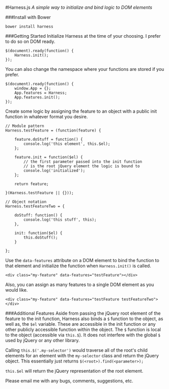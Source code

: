 #Harness.js
_A simple way to initialize and bind logic to DOM elements_

###Install with Bower

```
bower install harness
```

###Getting Started
Initialize Harness at the time of your choosing.  I prefer to do so on DOM ready.

```
$(document).ready(function() {
	Harness.init();
});
```
You can also change the namespace where your functions are stored if you prefer.
```
$(document).ready(function() {
	window.App = {};
	App.features = Harness;
	App.features.init();
});
```
Create some logic by assigning the feature to an object with a public init function in whatever format you desire.
```
// Module pattern
Harness.testFeature = (function(feature) {

	feature.doStuff = function() {
		console.log('this element', this.$el);
	};

	feature.init = function($el) {
		// the first parameter passed into the init function
		// is the root jQuery element the logic is bound to
		console.log('initialized');
	};

	return feature;

}(Harness.testFeature || {}));

// Object notation
Harness.testFeatureTwo = {

	doStuff: function() {
		console.log('this stuff', this);
	},

	init: function($el) {
		this.doStuff();
	}

};
```
Use the `data-features` attribute on a DOM element to bind the function to that element and initialize the function when `Harness.init()` is called.
```
<div class="my-feature" data-features="testFeature"></div>
```
Also, you can assign as many features to a single DOM element as you would like.
```
<div class="my-feature" data-features="testFeature testFeatureTwo"></div>
```
###Additional Features
Aside from passing the jQuery root element of the feature to the init function,
Harness also binds a `$` function to the object, as well as, the `$el` variable.
These are accessible in the init function or any other publicly accessible function within the object.
The `$` function is local to the object (accessible via `this.$`).  It does not interfere with the global `$` used by jQuery or any other library.

Calling `this.$('.my-selector')` would traverse all of the root's child elements for an element with the `my-selector` class and return the jQuery object.
This essentially just returns `$(<root>).find(<parameter>);`

`this.$el` will return the jQuery representation of the root element.

Please email me with any bugs, comments, suggestions, etc.
